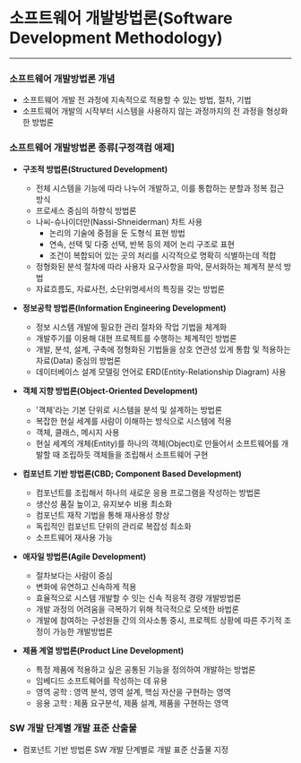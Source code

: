 # 소프트웨어 개발방법론(Software Development Methodology)

---

### 소프트웨어 개발방법론 개념
- 소프트웨어 개발 전 과정에 지속적으로 적용할 수 있는 방법, 절차, 기법
- 소프트웨어 개발의 시작부터 시스템을 사용하지 않는 과정까지의 전 과정을 형상화한 방법론

### 소프트웨어 개발방법론 종류[구정객컴 애제]
- **구조적 방법론(Structured Development)**
  - 전체 시스템을 기능에 따라 나누어 개발하고, 이를 통합하는 분할과 정복 접근 방식
  - 프로세스 중심의 하향식 방법론
  - 나씨-슈나이더만(Nassi-Shneiderman) 차트 사용
    - 논리의 기술에 중점을 둔 도형식 표현 방법
    - 연속, 선택 및 다중 선택, 반복 등의 제어 논리 구조로 표현
    - 조건이 복합되어 있는 곳의 처리를 시각적으로 명확히 식별하는데 적합
  - 정형화된 분석 절차에 따라 사용자 요구사항을 파악, 문서화하는 체계적 분석 방법
  - 자료흐름도, 자료사전, 소단위명세서의 특징을 갖는 방법론


- **정보공학 방법론(Information Engineering Development)**
  - 정보 시스템 개발에 필요한 관리 절차와 작업 기법을 체계화
  - 개발주기를 이용해 대현 프로젝트를 수행하는 체계적인 방법론
  - 개발, 분석, 설계, 구축에 정형화된 기법들을 상호 연관성 있게 통합 및 적용하는 자료(Data) 중심의 방법론
  - 데이터베이스 설계 모델링 언어로 ERD(Entity-Relationship Diagram) 사용


- **객체 지향 방법론(Object-Oriented Development)**
  - '객체'라는 기본 단위로 시스템을 분석 및 설계하는 방법론
  - 복잡한 현실 세계를 사람이 이해하는 방식으로 시스템에 적용
  - 객체, 클래스, 메시지 사용
  - 현실 세계의 개체(Entity)를 하나의 객체(Object)로 만들어서 소프트웨어를 개발할 때 조립하듯 객체들을 조립해서 소프트웨어 구현


- **컴포넌트 기반 방법론(CBD; Component Based Development)**
  - 컴포넌트를 조립해서 하나의 새로운 응용 프로그램을 작성하는 방법론
  - 생산성 품질 높이고, 유지보수 비용 최소화
  - 컴포넌트 재작 기법을 통해 재사용성 향상
  - 독립적인 컴포넌트 단위의 관리로 복잡성 최소화
  - 소프트웨어 재사용 가능


- **애자일 방법론(Agile Development)**
  - 절차보다는 사람이 중심
  - 변화에 유연하고 신속하게 적용
  - 효율적으로 시스템 개발할 수 잇는 신속 적응적 경량 개발방법론
  - 개발 과정의 어려움을 극복하기 위해 적극적으로 모색한 바법론
  - 개발에 참여하는 구성원들 간의 의사소통 중시, 프로젝트 상황에 따른 주기적 조정이 가능한 개발방법론


- **제품 계열 방법론(Product Line Development)**
  - 특정 제품에 적용하고 싶은 공통된 기능을 정의하여 개발하는 방법론
  - 임베디드 소프트웨어를 작성하는 데 유용
  - 영역 공학 : 영역 분석, 영역 설계, 핵심 자산을 구현하는 영역
  - 응용 고학 : 제품 요구분석, 제품 설계, 제품을 구현하는 영역



### SW 개발 단계별 개발 표준 산출물
- 컴포넌트 기반 방법론 SW 개발 단계별로 개발 표준 산출물 지정


